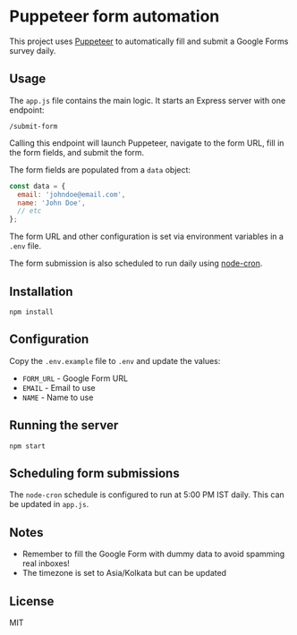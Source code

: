 # Puppeteer form automation

This project uses [Puppeteer](https://github.com/puppeteer/puppeteer) to automatically fill and submit a Google Forms survey daily.

## Usage

The `app.js` file contains the main logic. It starts an Express server with one endpoint:

```
/submit-form
```

Calling this endpoint will launch Puppeteer, navigate to the form URL, fill in the form fields, and submit the form.

The form fields are populated from a `data` object:

```js
const data = {
  email: 'johndoe@email.com',
  name: 'John Doe',
  // etc
};
```

The form URL and other configuration is set via environment variables in a `.env` file.

The form submission is also scheduled to run daily using [node-cron](https://www.npmjs.com/package/node-cron).

## Installation

```
npm install
```

## Configuration

Copy the `.env.example` file to `.env` and update the values:

- `FORM_URL` - Google Form URL
- `EMAIL` - Email to use 
- `NAME` - Name to use

## Running the server

```
npm start
```

## Scheduling form submissions 

The `node-cron` schedule is configured to run at 5:00 PM IST daily. This can be updated in `app.js`.

## Notes

- Remember to fill the Google Form with dummy data to avoid spamming real inboxes!
- The timezone is set to Asia/Kolkata but can be updated

## License

MIT
